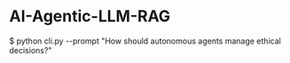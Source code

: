 # AI-Agentic-LLM-RAG

$ python cli.py --prompt "How should autonomous agents manage ethical decisions?"
